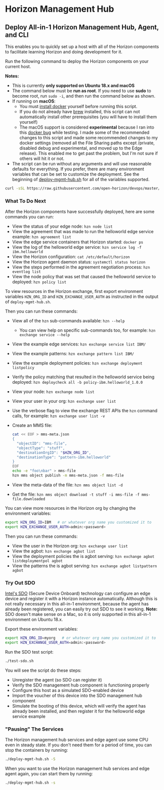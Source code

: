 # Horizon Management Hub

## <a id=deploy-all-in-1></a> Deploy All-in-1 Horizon Management Hub, Agent, and CLI

This enables you to quickly set up a host with all of the Horizon components to facilitate learning Horizon and doing development for it.

Run the following command to deploy the Horizon components on your current host.

**Notes:**

- This is currently **only supported on Ubuntu 18.x and macOS**
- The command below must be **run as root**. If you need to use **sudo** to become root, run `sudo -i`, and then run the command below as shown.
- If running on **macOS**:
  - You must [install docker](https://docs.docker.com/docker-for-mac/install) yourself before running this script.
  - If you do not already have [brew](https://brew.sh/) installed, this script can not automatically install other prerequisites (you will have to install them yourself)
  - The macOS support is considered **experimental** because I ran into this [docker bug](https://github.com/docker/for-mac/issues/3499) while testing. I made some of the recommended changes to this script and made some recommended changes to my docker settings (removed all the File Sharing paths except /private, disabled debug and experimental, and moved up to the Edge release). This enabled me to get past the problem, but I'm not sure if others will hit it or not.
- The script can be run without any arguments and will use reasonable defaults for everything. If you prefer, there are many environment variables that can be set to customize the deployment. See the beginning of [deploy-mgmt-hub.sh](deploy-mgmt-hub.sh) for all of the variables supported.

```bash
curl -sSL https://raw.githubusercontent.com/open-horizon/devops/master/mgmt-hub/deploy-mgmt-hub.sh | bash
```

### <a id=all-in-1-what-next></a> What To Do Next

After the Horizon components have successfully deployed, here are some commands you can run:

- View the status of your edge node: `hzn node list`
- View the agreement that was made to run the helloworld edge service example: `hzn agreement list`
- View the edge service containers that Horizon started: `docker ps`
- View the log of the helloworld edge service: `hzn service log -f ibm.helloworld`
- View the Horizon configuration: `cat /etc/default/horizon`
- View the Horizon agent daemon status: `systemctl status horizon`
- View the steps performed in the agreement negotiation process: `hzn eventlog list`
- View the node policy that was set that caused the helloworld service to deployed: `hzn policy list`

To view resources in the Horizon exchange, first export environment variables `HZN_ORG_ID` and `HZN_EXCHANGE_USER_AUTH` as instructed in the output of `deploy-mgmt-hub.sh`.

Then you can run these commands:

- View all of the `hzn` sub-commands available: `hzn --help`
  - You can view help on specific sub-commands too, for example: `hzn exchange service --help`
- View the example edge services: `hzn exchange service list IBM/`
- View the example patterns: `hzn exchange pattern list IBM/`
- View the example deployment policies: `hzn exchange deployment listpolicy`
- Verify the policy matching that resulted in the helloworld service being deployed: `hzn deploycheck all -b policy-ibm.helloworld_1.0.0`
- View your node: `hzn exchange node list`
- View your user in your org: `hzn exchange user list`
- Use the verbose flag to view the exchange REST APIs the `hzn` command calls, for example: `hzn exchange user list -v`
- Create an MMS file:

  ```bash
  cat << EOF > mms-meta.json
  {
    "objectID": "mms-file",
    "objectType": "stuff",
    "destinationOrgID": "$HZN_ORG_ID",
    "destinationType": "pattern-ibm.helloworld"
  }
  EOF
  echo -e "foo\nbar" > mms-file
  hzn mms object publish -m mms-meta.json -f mms-file
  ```

- View the meta-data of the file: `hzn mms object list -d`
- Get the file: `hzn mms object download -t stuff -i mms-file -f mms-file.downloaded`

You can view more resources in the Horizon org by changing the environment variables:

```bash
export HZN_ORG_ID=IBM   # or whatever org name you customized it to
export HZN_EXCHANGE_USER_AUTH=admin:<password>
```

Then you can run these commands:

- View the user in the Horizon org: `hzn exchange user list`
- View the agbot: `hzn exchange agbot list`
- View the deployment policies the is agbot serving: `hzn exchange agbot listdeploymentpol agbot`
- View the patterns the is agbot serving: `hzn exchange agbot listpattern agbot`

### <a id=try-sdo></a> Try Out SDO

[Intel's SDO](https://software.intel.com/en-us/secure-device-onboard) (Secure Device Onboard) technology can configure an edge device and register it with a Horizon instance automatically. Although this is not really necessary in this all-in-1 environment, because the agent has already been registered, you can easily try out SDO to see it working. **Note:** SDO doesn't make sense on a Mac, so it is only supported in this all-in-1 environment on Ubuntu 18.x.

Export these environment variables:

```bash
export HZN_ORG_ID=myorg   # or whatever org name you customized it to
export HZN_EXCHANGE_USER_AUTH=admin:<password>
```

Run the SDO test script:

```bash
./test-sdo.sh
```

You will see the script do these steps:

- Unregister the agent (so SDO can register it)
- Verify the SDO management hub component is functioning properly
- Configure this host as a simulated SDO-enabled device
- Import the voucher of this device into the SDO management hub component
- Simulate the booting of this device, which will verify the agent has already been installed, and then register it for the helloworld edge service example

### <a id=all-in-1-pause></a> "Pausing" The Services

The Horizon management hub services and edge agent use some CPU even in steady state. If you don't need them for a period of time, you can stop the containers by running:

```bash
./deploy-mgmt-hub.sh -S
```

When you want to use the Horizon management hub services and edge agent again, you can start them by running:

```bash
./deploy-mgmt-hub.sh -s
```
